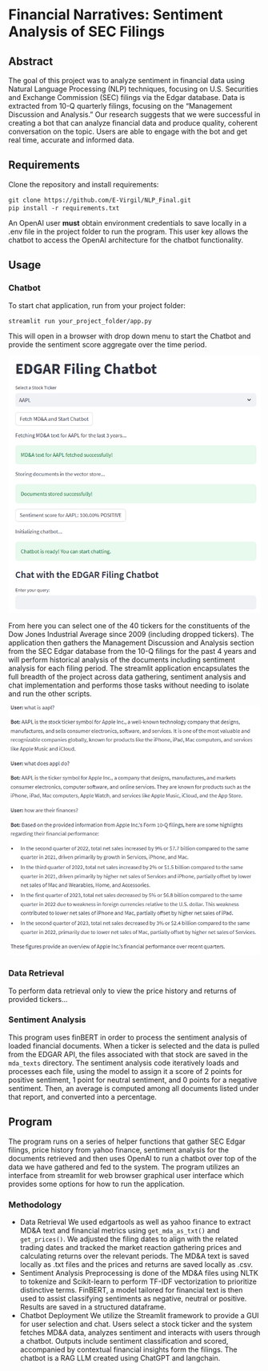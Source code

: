 # Financial Narratives: Sentiment Analysis of SEC Filings
## Abstract
The goal of this project was to analyze sentiment in financial data using Natural Language Processing (NLP) techniques,
focusing on U.S. Securities and Exchange Commission (SEC) filings via the Edgar database. Data is extracted from 10-Q
quarterly filings, focusing on the “Management Discussion and Analysis.” Our research suggests that we were successful
in creating a bot that can analyze financial data and produce quality, coherent conversation on the topic. Users are
able to engage with the bot and get real time, accurate and informed data.

## Requirements
Clone the repository and install requirements:
```
git clone https://github.com/E-Virgil/NLP_Final.git
pip install -r requirements.txt
```

An OpenAI user **must** obtain environment credentials to save locally in a .env file in the project folder to run the program.  This user key allows the chatbot to access the OpenAI architecture for the chatbot functionality.

## Usage
### Chatbot



To start chat application, run from your project folder:
```
streamlit run your_project_folder/app.py
```
This will open in a browser with drop down menu to start the Chatbot and provide the sentiment score aggregate over the time period.

![App Screenshot](images/app1.png)

From here you can select one of the 40 tickers for the constituents of the Dow Jones Industrial Average since 2009 (including dropped tickers).  The application then gathers the Management Discussion and Analysis section from the SEC Edgar database from the 10-Q filings for the past 4 years and will perform historical analysis of the documents including sentiment analysis for each filing period.  The streamlit application encapsulates the full breadth of the project across data gathering, sentiment analysis and chat implementation and performs those tasks without needing to isolate and run the other scripts.

![App Screenshot](images/app2.png)

### Data Retrieval
To perform data retrieval only to view the price history and returns of provided tickers...

### Sentiment Analysis
This program uses finBERT in order to process the sentiment analysis of loaded financial documents. When a ticker is selected and the data is pulled from the EDGAR API, the files associated with that stock are saved in the `mda_texts` directory. The sentiment analysis code iteratively loads and processes each file, using the model to assign it a score of 2 points for positive sentiment, 1 point for neutral sentiment, and 0 points for a negative sentiment. Then, an average is computed among all documents listed under that report, and converted into a percentage.

## Program
The program runs on a series of helper functions that gather SEC Edgar filings, price history from yahoo finance, sentiment analysis for the documents retrieved and then uses OpenAI to run a chatbot over top of the data we have gathered and fed to the system.  The program utilizes an interface from streamlit for web browser graphical user interface which provides some options for how to run the application.

### Methodology
* Data Retrieval
We used edgartools as well as yahoo finance to extract MD&A text and financial metrics using ```get_mda_as_txt()``` and ```get_prices()```.  We adjusted the filing dates to align with the related trading dates and tracked the market reaction gathering prices and calculating returns over the relevant periods.  The MD&A text is saved locally as .txt files and the prices and returns are saved locally as .csv.
* Sentiment Analysis
Preprocessing is done of the MD&A files using NLTK to tokenize and Scikit-learn to perform TF-IDF vectorization to prioritize distinctive terms.  FinBERT, a model tailored for financial text is then used to assist classifying sentiments as negative, neutral or positive.  Results are saved in a structured dataframe.
* Chatbot Deployment
We utilize the Streamlit framework to provide a GUI for user selection and chat.  Users select a stock ticker and the system fetches MD&A data, analyzes sentiment and interacts with users through a chatbot.  Outputs include sentiment classification and scored, accompanied by contextual financial insights form the filings.  The chatbot is a RAG LLM created using ChatGPT and langchain.

